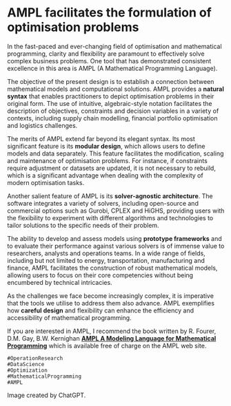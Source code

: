 # AMPL facilitates the formulation of optimisation problems

In the fast-paced and ever-changing field of optimisation and mathematical programming, clarity and flexibility are paramount to effectively solve complex business problems. One tool that has demonstrated consistent excellence in this area is AMPL (A Mathematical Programming Language).

The objective of the present design is to establish a connection between mathematical models and computational solutions. AMPL provides a **natural syntax** that enables practitioners to depict optimisation problems in their original form. The use of intuitive, algebraic-style notation facilitates the description of objectives, constraints and decision variables in a variety of contexts, including supply chain modelling, financial portfolio optimisation and logistics challenges.

The merits of AMPL extend far beyond its elegant syntax. Its most significant feature is its **modular design**, which allows users to define models and data separately. This feature facilitates the modification, scaling and maintenance of optimisation problems. For instance, if constraints require adjustment or datasets are updated, it is not necessary to rebuild, which is a significant advantage when dealing with the complexity of modern optimisation tasks.

Another salient feature of AMPL is its **solver-agnostic architecture**. The software integrates a variety of solvers, including open-source and commercial options such as Gurobi, CPLEX and HiGHS, providing users with the flexibility to experiment with different algorithms and technologies to tailor solutions to the specific needs of their problem. 

The ability to develop and assess models using **prototype frameworks** and to evaluate their performance against various solvers is of immense value to researchers, analysts and operations teams. In a wide range of fields, including but not limited to energy, transportation, manufacturing and finance, AMPL facilitates the construction of robust mathematical models, allowing users to focus on their core competencies without being encumbered by technical intricacies.

As the challenges we face become increasingly complex, it is imperative that the tools we utilise to address them also advance. AMPL exemplifies how **careful design** and flexibility can enhance the efficiency and accessibility of mathematical programming.


If you are interested in AMPL, I recommend the book written by R. Fourer, D.M. Gay, B.W. Kernighan [**AMPL A Modeling Language for Mathematical Programming**](https://ampl.com/wp-content/uploads/BOOK.pdf) which is available free of charge on the AMPL web site.


```
#OperationResearch
#DataScience
#Optimization
#MathematicalProgramming
#AMPL
```


Image created by ChatGPT.


